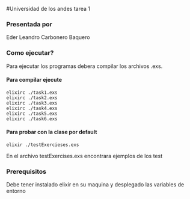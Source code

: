 #Universidad de los andes tarea 1

### Presentada por 
Eder Leandro Carbonero Baquero

### Como ejecutar?
Para ejecutar los programas debera compilar los archivos .exs.

#### Para compilar ejecute
```
elixirc ./task1.exs
elixirc ./task2.exs
elixirc ./task3.exs
elixirc ./task4.exs
elixirc ./task5.exs
elixirc ./task6.exs
```

#### Para probar con la clase por default

```
elixir ./testExercieses.exs
```

En el archivo testExercises.exs encontrara ejemplos de los test

### Prerequisitos

Debe tener instalado elixir en su maquina y desplegado las variables de entorno